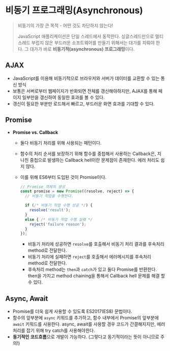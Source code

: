 # 비동기 프로그래밍(Asynchronous)

> 비동기의 가장 큰 목적 - 어떤 것도 차단하지 않는다!
>
> JavaScript 애플리케이션은 단일 스레드에서 동작한다. 싱글스레드만으로 멀티스레드 부럽지 않은 부드러운 소프트웨어를 만들기 위해서는 대가를 치뤄야 한다. 그 대가가 바로 **비동기적(asynchronous) 프로그래밍**이다.

## AJAX

- JavaScript를 이용해 비동기적으로 브라우저와 서버가 데이터를 교환할 수 있는 통신 방식
- 보통은 서버로부터 웹페이지가 반화되면 전체를 갱신해야하지만, AJAX를 통해 페이지 일부만을 갱신하여 동일한 효과를 볼 수 있다.
- 갱신이 필요한 부분만 로드해서 빠르고, 부드러운 화면 효과를 기대할 수 있다.



## Promise

- **Promise vs. Callback**

  - 둘다 비동기 처리를 위해 사용되는 패턴이다.

  - 함수의 처리 순서를 보장하기 위해 함수를 중첩해서 사용하는 Callback은, 지나친 중첩으로 발생하는 Callback hell이란 문제점이 존재한다. 에러 처리도 쉽지 않다.

  - 이를 위해 ES6부터 도입된 것이 Promise이다.

    ```js
    // Promise 객체의 생성
    const promise = new Promise((resolve, reject) => {
      // 비동기 작업을 수행한다.
    
      if (/* 비동기 작업 수행 성공 */) {
        resolve('result');
      }
      else { /* 비동기 작업 수행 실패 */
        reject('failure reason');
      }
    });
    ```

    - 비동기 처리에 성공하면 `resolve`를 호출해서 비동기 처리 결과를 후속처리 method로 전달한다.
    - 비동기 처리에 실패하면 `reject`를 호출해서 에러메시지를 후속처리 method로 전달한다.
    - 후속처리 method는 `then`과 `catch`가 있고 둘다 Promise를 반환한다. then을 가지고 method chaining을 통해서 Callback hell 문제를 해결 할 수 있다.



## Async, Await

- Promise를 더욱 쉽게 사용할 수 있도록 ES2017(ES8) 문법이다. 
- 함수의 앞부분에 `async` 키워드를 추가하고, 함수 내부에서 Promise의 앞부분에 `await` 키워드를 사용한다.
  async, await를 사용할 경우 코드가 간결해지지만, 에러처리를 잡기 위해 try catch를 사용해야한다. 
- **동기적인 코드흐름**으로 개발이 가능하다. (그렇다고 동기적이라는 뜻이 아니므로 주의!)